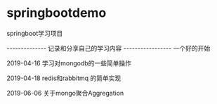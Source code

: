 # springbootdemo
springboot学习项目

-------------- 记录和分享自己的学习内容 -----------------
一个好的开始

2019-04-16  学习对mongodb的一些简单操作

2019-04-18   redis和rabbitmq 的简单实现

2019-06-06  关于mongo聚合Aggregation


